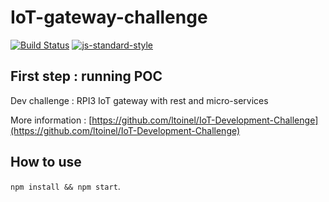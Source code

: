 # IoT-gateway-challenge
[![Build Status](https://travis-ci.org/BaptisteGauduchon/IoT-gateway-challenge.svg?branch=master)](https://travis-ci.org/BaptisteGauduchon/IoT-gateway-challenge) [![js-standard-style](https://img.shields.io/badge/code%20style-standard-brightgreen.svg)](http://standardjs.com/)

## First step : running POC
Dev challenge : RPI3 IoT gateway with rest and micro-services

More information : [https://github.com/ltoinel/IoT-Development-Challenge](https://github.com/ltoinel/IoT-Development-Challenge)

## How to use
`npm install && npm start`.
